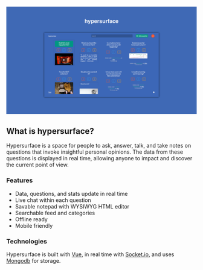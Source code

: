 ![](/src/assets/mdimage.png)
## What is hypersurface?

Hypersurface is a space for people to ask, answer, talk, and take notes on questions that invoke insightful personal opinions. The data from these questions is displayed in real time, allowing anyone to impact and discover the current point of view.

### Features

* Data, questions, and stats update in real time
* Live chat within each question
* Savable notepad with WYSIWYG HTML editor
* Searchable feed and categories
* Offline ready
* Mobile friendly

### Technologies

Hypersurface is built with [Vue](http://www.vuejs.org), in real time with [Socket.io](http://www.socket.io), and uses [Mongodb](http://www.mongodb.com) for storage.
